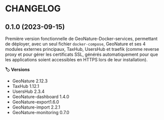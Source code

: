 CHANGELOG
=========

0.1.0 (2023-09-15)
------------------

Première version fonctionnelle de GeoNature-Docker-services, permettant de déployer, avec un seul fichier `docker-compose`, GeoNature et ses 4 modules externes principaux, TaxHub, UsersHub et traefik (comme reverse proxy et pour gérer les certificats SSL, générés automatiquement pour que les applications soient accessibles en HTTPS lors de leur installation).

**🏷️ Versions**

- GeoNature 2.12.3
- TaxHub 1.12.1
- UsersHub 2.3.4
- GeoNature-dashboard 1.4.0
- GeoNature-export1.6.0
- GeoNature-import 2.2.1
- GeoNature-monitoring 0.7.0
